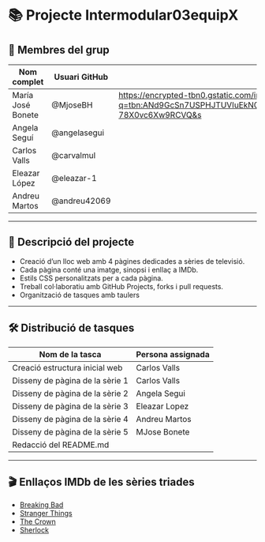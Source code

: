 
# 📚 Projecte Intermodular03equipX

## 👥 Membres del grup

| Nom complet         | Usuari GitHub       |             |
|---------------------|---------------------|-------------|
| María José Bonete   | @MjoseBH            |https://encrypted-tbn0.gstatic.com/images?q=tbn:ANd9GcSn7USPHJTUVIuEkN081dw-78X0vc6Xw9RCVQ&s             |
| Angela Seguí        | @angelasegui        |              
| Carlos Valls        | @carvalmul          | 
| Eleazar López       | @eleazar-1          |
| Andreu Martos       | @andreu42069        |

---

## 📌 Descripció del projecte

- Creació d’un lloc web amb 4 pàgines dedicades a sèries de televisió.
- Cada pàgina conté una imatge, sinopsi i enllaç a IMDb.
- Estils CSS personalitzats per a cada pàgina.
- Treball col·laboratiu amb GitHub Projects, forks i pull requests.
- Organització de tasques amb taulers

---

## 🛠️ Distribució de tasques

| Nom de la tasca                     | Persona assignada     |
|------------------------------------|------------------------|
| Creació estructura inicial web     | Carlos Valls           |
| Disseny de pàgina de la sèrie 1    | Carlos Valls           |
| Disseny de pàgina de la sèrie 2    | Angela Segui           |
| Disseny de pàgina de la sèrie 3    | Eleazar Lopez          |
| Disseny de pàgina de la sèrie 4    | Andreu Martos          |
| Disseny de pàgina de la sèrie 5    | MJose Bonete           |
| Redacció del README.md             |                        |

---

## 🎬 Enllaços IMDb de les sèries triades

- [Breaking Bad](https://www.imdb.com/title/tt0903747/)
- [Stranger Things](https://www.imdb.com/title/tt4574334/)
- [The Crown](https://www.imdb.com/title/tt4786824/)
- [Sherlock](https://www.imdb.com/title/tt1475582/)

